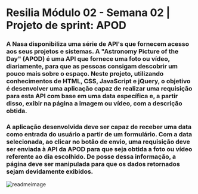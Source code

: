 # Resilia Módulo 02 - Semana 02 | Projeto de sprint: APOD  
### A Nasa disponibiliza uma série de API's que fornecem acesso aos seus projetos e sistemas. A "Astronomy Picture of the Day" (APOD) é uma API que fornece uma foto ou vídeo, diariamente, para que as pessoas consigam descobrir um pouco mais sobre o espaço. Neste projeto, utilizando conhecimentos de HTML, CSS, JavaScript e jQuery, o objetivo é desenvolver uma aplicação capaz de realizar uma requisição para esta API com base em uma data específica e, a partir disso, exibir na página a imagem ou vídeo, com a descrição obtida.
### A aplicação desenvolvida deve ser capaz de receber uma data como entrada do usuário a partir de um formulário. Com a data selecionada, ao clicar no botão de envio, uma requisição deve ser enviada à API da APOD para que seja obtida a foto ou vídeo referente ao dia escolhido. De posse dessa informação, a página deve ser manipulada para que os dados retornados sejam devidamente exibidos. 
![readmeimage](https://user-images.githubusercontent.com/95878600/151712169-078b463d-96e0-470e-8ecd-47fcd7f10ecd.png)
